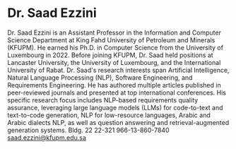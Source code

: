 # Dr. Saad Ezzini

Dr. Saad Ezzini is an Assistant Professor in the Information and Computer Science Department at King Fahd University of Petroleum and Minerals (KFUPM). He earned his Ph.D. in Computer Science from the University of Luxembourg in 2022. Before joining KFUPM, Dr. Saad held positions at Lancaster University, the University of Luxembourg, and the International University of Rabat.
Dr. Saad's research interests span Artificial Intelligence, Natural Language Processing (NLP), Software Engineering, and Requirements Engineering. He has authored multiple articles published in peer-reviewed journals and presented at top international conferences. His specific research focus includes NLP-based requirements quality assurance, leveraging large language models (LLMs) for code-to-text and text-to-code generation, NLP for low-resource languages, Arabic and Arabic dialects NLP, as well as question answering and retrieval-augmented generation systems.
Bldg. 22
22-321
966-13-860-7840
saad.ezzini@kfupm.edu.sa